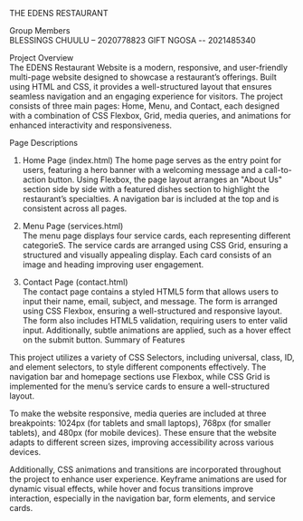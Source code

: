 THE EDENS RESTAURANT 

Group Members  
BLESSINGS CHUULU – 2020778823
GIFT NGOSA -- 2021485340

 Project Overview  
The EDENS Restaurant Website is a modern, responsive, and user-friendly  multi-page website designed to showcase a restaurant’s offerings. Built using HTML and CSS, it provides a well-structured layout that ensures seamless navigation and an engaging experience for visitors. The project consists of three main pages: Home, Menu, and Contact, each designed with a combination of CSS Flexbox, Grid, media queries, and animations for enhanced interactivity and responsiveness.

Page Descriptions  

1. Home Page (index.html)
The home page serves as the entry point for users, featuring a hero banner with a welcoming message and a call-to-action button. Using Flexbox, the page layout arranges an "About Us" section side by side with a featured dishes section to highlight the restaurant’s specialties. A navigation bar is included at the top and is consistent across all pages.
2. Menu Page (services.html)  
The menu page displays four service cards,  each representing different categorieS. The service cards are arranged using CSS Grid, ensuring a structured and visually appealing display. Each card consists of an image and heading  improving user engagement.

3. Contact Page (contact.html)  
The contact page contains a styled HTML5 form that allows users to input their name, email, subject, and message. The form is arranged using CSS Flexbox, ensuring a well-structured and responsive layout. The form also includes HTML5 validation, requiring users to enter valid input. Additionally, subtle animations are applied, such as a hover effect on the submit button. 
Summary of Features  

This project utilizes a variety of  CSS Selectors, including universal, class, ID, and element selectors, to style different components effectively. The navigation bar and homepage sections use Flexbox, while CSS Grid is implemented for the menu’s service cards to ensure a well-structured layout.

To make the website responsive, media queries are included at three breakpoints: 1024px (for tablets and small laptops), 768px (for smaller tablets), and 480px (for mobile devices). These ensure that the website adapts to different screen sizes, improving accessibility across various devices.

Additionally, CSS animations and transitions are incorporated throughout the project to enhance user experience. Keyframe animations are used for dynamic visual effects, while hover and focus transitions improve interaction, especially in the navigation bar, form elements, and service cards.


